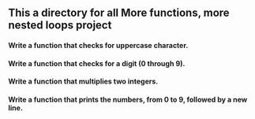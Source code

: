 ## This a directory for all More functions, more nested loops project
#### Write a function that checks for uppercase character.
#### Write a function that checks for a digit (0 through 9).
#### Write a function that multiplies two integers.
#### Write a function that prints the numbers, from 0 to 9, followed by a new line.
